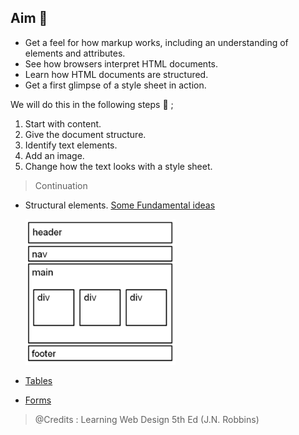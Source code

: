 ## Aim 🏹

- Get a feel for how markup works, including an   understanding of elements and attributes.
- See how browsers interpret HTML documents.
- Learn how HTML documents are structured.
- Get a first glimpse of a style sheet in action.

We will do this in the following steps 🚶 ;
  1. Start with content.
  2. Give the document structure.
  3. Identify text elements.
  4. Add an image.
  5. Change how the text looks with a style sheet.

> Continuation

- Structural elements. [Some Fundamental ideas](Fundamentals.md)

  <img src='images/structural_elements.png'
alt='general' width="50%;">

- [Tables](Tables.md)
- [Forms](Forms.md)

> @Credits : Learning Web Design 5th Ed (J.N. Robbins)
